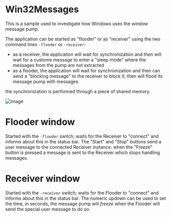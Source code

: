 # Win32Messages

This is a sample used to investigate how Windows uses the window message pump.

The application can be started as "flooder" or as "receiver" using the two command lines `-flooder` or `-receiver`:

- as a receiver, the application will wait for synchronization and then will wait for a custome message to enter a "sleep mode" where the messages from the pump are not extracted
- as a flooder, the application will wait for synchronization and then can send a "blocking message" to the receiver to block it; then will flood its message pump with messages

the synchronization is performed through a piece of shared memory.

![image](https://user-images.githubusercontent.com/7286466/183281818-7a24faba-e414-4fcc-bd70-d3c9377279b9.png)

# Flooder window

Started with the `-flooder` switch; waits for the Receiver to "connect" and informs about this in the status bar.
The "Start" and "Stop" buttons send a user message to the connected Receiver instance: when the "Freeze" button is pressed a message is sent to the Receiver which stops handling messages.

# Receiver window

Started with the `-receiver` switch; waits for the Flooder to "connect" and informs about this in the status bar.
The numeric updown can be used to set the time, in seconds, the message pump will *freeze* when the Flooder will send the special user message to do so.
